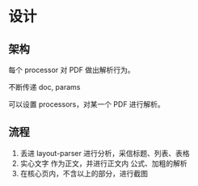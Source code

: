 # 设计

## 架构

每个 processor 对 PDF 做出解析行为。

不断传递 doc, params

可以设置 processors，对某一个 PDF 进行解析。

## 流程

1. 丢进 layout-parser 进行分析，采信标题、列表、表格
2. 实心文字 作为正文，并进行正文内 公式、加粗的解析
3. 在核心页内，不含以上的部分，进行截图
